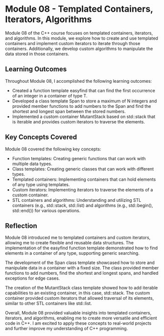 # Module 08 - Templated Containers, Iterators, Algorithms

Module 08 of the C++ course focuses on templated containers, iterators, and algorithms. In this module, we explore how to create and use templated containers and implement custom iterators to iterate through those containers. Additionally, we develop custom algorithms to manipulate the data stored in those containers.

## Learning Outcomes
Throughout Module 08, I accomplished the following learning outcomes:

- Created a function template easyfind that can find the first occurrence of an integer in a container of type T.
- Developed a class template Span to store a maximum of N integers and provided member functions to add numbers to the Span and find the shortest and longest span between the stored numbers.
- Implemented a custom container MutantStack based on std::stack that is iterable and provides custom iterators to traverse the elements.

## Key Concepts Covered
Module 08 covered the following key concepts:

- Function templates: Creating generic functions that can work with multiple data types.
- Class templates: Creating generic classes that can work with different types.
- Templated containers: Implementing containers that can hold elements of any type using templates.
- Custom iterators: Implementing iterators to traverse the elements of a custom container.
- STL containers and algorithms: Understanding and utilizing STL containers (e.g., std::stack, std::list) and algorithms (e.g., std::begin(), std::end()) for various operations.

## Reflection
Module 08 introduced me to templated containers and custom iterators, allowing me to create flexible and reusable data structures. The implementation of the easyfind function template demonstrated how to find elements in a container of any type, supporting generic searching.

The development of the Span class template showcased how to store and manipulate data in a container with a fixed size. The class provided member functions to add numbers, find the shortest and longest spans, and handled exceptions for edge cases.

The creation of the MutantStack class template showed how to add iterable capabilities to an existing container, in this case, std::stack. The custom container provided custom iterators that allowed traversal of its elements, similar to other STL containers like std::list.

Overall, Module 08 provided valuable insights into templated containers, iterators, and algorithms, enabling me to create more versatile and efficient code in C++. I am excited to apply these concepts to real-world projects and further improve my understanding of C++ programming.
